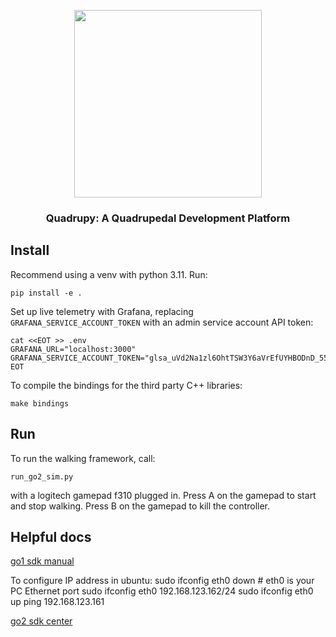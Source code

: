 <p align="center"> 
  <img width="300" src="https://github.com/quadrupy/quadrupy/assets/43913902/7cb6a98e-c395-4e9b-a63d-dbc4c1aaddde" />
</p>
<h3 align="center">Quadrupy: A Quadrupedal Development Platform</h3>


## Install
Recommend using a venv with python 3.11. Run:
```
pip install -e .
```

Set up live telemetry with Grafana, replacing `GRAFANA_SERVICE_ACCOUNT_TOKEN` with an admin service account API token:
```
cat <<EOT >> .env
GRAFANA_URL="localhost:3000"
GRAFANA_SERVICE_ACCOUNT_TOKEN="glsa_uVd2Na1zl6OhtTSW3Y6aVrEfUYHBODnD_5517eedd"
EOT
```

To compile the bindings for the third party C++ libraries:
```
make bindings
```

## Run 

To run the walking framework, call:
```
run_go2_sim.py
```
with a logitech gamepad f310 plugged in. Press A on the gamepad to start and stop walking. Press B on the gamepad to kill the controller.

## Helpful docs

[go1 sdk manual](https://docs.trossenrobotics.com/unitree_go1_docs/_downloads/7a5296f31f42c1c274387504531932ba/go1_unitree_legged_sdk_manual.pdf)

To configure IP address in ubuntu:
sudo ifconfig eth0 down # eth0 is your PC Ethernet port
sudo ifconfig eth0 192.168.123.162/24
sudo ifconfig eth0 up
ping 192.168.123.161

[go2 sdk center](https://support.unitree.com/home/en/developer)

